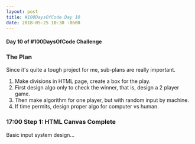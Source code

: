 ```yaml
---
layout: post
title: #100DaysOfCode Day 10
date: 2018-05-25 10:30 -0600
---
```


#### Day 10 of #100DaysOfCode Challenge

### The Plan

Since it's quite a tough project for me, sub-plans are really important.

1. Make divisions in HTML page, create a box for the play.  
2. First design algo only to check the winner, that is, design a 2 player game.
3. Then make algorithm for one player, but with random input by machine. 
4. If time permits, design proper algo for computer vs human.

### 17:00 Step 1: HTML Canvas Complete

Basic input system design...